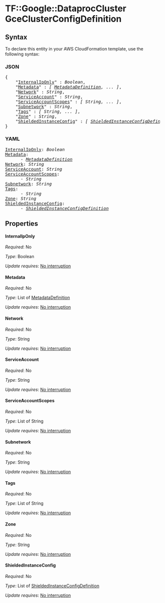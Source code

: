 # TF::Google::DataprocCluster GceClusterConfigDefinition

## Syntax

To declare this entity in your AWS CloudFormation template, use the following syntax:

### JSON

<pre>
{
    "<a href="#internaliponly" title="InternalIpOnly">InternalIpOnly</a>" : <i>Boolean</i>,
    "<a href="#metadata" title="Metadata">Metadata</a>" : <i>[ <a href="metadatadefinition.md">MetadataDefinition</a>, ... ]</i>,
    "<a href="#network" title="Network">Network</a>" : <i>String</i>,
    "<a href="#serviceaccount" title="ServiceAccount">ServiceAccount</a>" : <i>String</i>,
    "<a href="#serviceaccountscopes" title="ServiceAccountScopes">ServiceAccountScopes</a>" : <i>[ String, ... ]</i>,
    "<a href="#subnetwork" title="Subnetwork">Subnetwork</a>" : <i>String</i>,
    "<a href="#tags" title="Tags">Tags</a>" : <i>[ String, ... ]</i>,
    "<a href="#zone" title="Zone">Zone</a>" : <i>String</i>,
    "<a href="#shieldedinstanceconfig" title="ShieldedInstanceConfig">ShieldedInstanceConfig</a>" : <i>[ <a href="shieldedinstanceconfigdefinition.md">ShieldedInstanceConfigDefinition</a>, ... ]</i>
}
</pre>

### YAML

<pre>
<a href="#internaliponly" title="InternalIpOnly">InternalIpOnly</a>: <i>Boolean</i>
<a href="#metadata" title="Metadata">Metadata</a>: <i>
      - <a href="metadatadefinition.md">MetadataDefinition</a></i>
<a href="#network" title="Network">Network</a>: <i>String</i>
<a href="#serviceaccount" title="ServiceAccount">ServiceAccount</a>: <i>String</i>
<a href="#serviceaccountscopes" title="ServiceAccountScopes">ServiceAccountScopes</a>: <i>
      - String</i>
<a href="#subnetwork" title="Subnetwork">Subnetwork</a>: <i>String</i>
<a href="#tags" title="Tags">Tags</a>: <i>
      - String</i>
<a href="#zone" title="Zone">Zone</a>: <i>String</i>
<a href="#shieldedinstanceconfig" title="ShieldedInstanceConfig">ShieldedInstanceConfig</a>: <i>
      - <a href="shieldedinstanceconfigdefinition.md">ShieldedInstanceConfigDefinition</a></i>
</pre>

## Properties

#### InternalIpOnly

_Required_: No

_Type_: Boolean

_Update requires_: [No interruption](https://docs.aws.amazon.com/AWSCloudFormation/latest/UserGuide/using-cfn-updating-stacks-update-behaviors.html#update-no-interrupt)

#### Metadata

_Required_: No

_Type_: List of <a href="metadatadefinition.md">MetadataDefinition</a>

_Update requires_: [No interruption](https://docs.aws.amazon.com/AWSCloudFormation/latest/UserGuide/using-cfn-updating-stacks-update-behaviors.html#update-no-interrupt)

#### Network

_Required_: No

_Type_: String

_Update requires_: [No interruption](https://docs.aws.amazon.com/AWSCloudFormation/latest/UserGuide/using-cfn-updating-stacks-update-behaviors.html#update-no-interrupt)

#### ServiceAccount

_Required_: No

_Type_: String

_Update requires_: [No interruption](https://docs.aws.amazon.com/AWSCloudFormation/latest/UserGuide/using-cfn-updating-stacks-update-behaviors.html#update-no-interrupt)

#### ServiceAccountScopes

_Required_: No

_Type_: List of String

_Update requires_: [No interruption](https://docs.aws.amazon.com/AWSCloudFormation/latest/UserGuide/using-cfn-updating-stacks-update-behaviors.html#update-no-interrupt)

#### Subnetwork

_Required_: No

_Type_: String

_Update requires_: [No interruption](https://docs.aws.amazon.com/AWSCloudFormation/latest/UserGuide/using-cfn-updating-stacks-update-behaviors.html#update-no-interrupt)

#### Tags

_Required_: No

_Type_: List of String

_Update requires_: [No interruption](https://docs.aws.amazon.com/AWSCloudFormation/latest/UserGuide/using-cfn-updating-stacks-update-behaviors.html#update-no-interrupt)

#### Zone

_Required_: No

_Type_: String

_Update requires_: [No interruption](https://docs.aws.amazon.com/AWSCloudFormation/latest/UserGuide/using-cfn-updating-stacks-update-behaviors.html#update-no-interrupt)

#### ShieldedInstanceConfig

_Required_: No

_Type_: List of <a href="shieldedinstanceconfigdefinition.md">ShieldedInstanceConfigDefinition</a>

_Update requires_: [No interruption](https://docs.aws.amazon.com/AWSCloudFormation/latest/UserGuide/using-cfn-updating-stacks-update-behaviors.html#update-no-interrupt)

